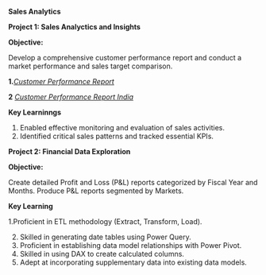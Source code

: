 **Sales Analytics**

**Project 1: Sales Analyctics and Insights**

**Objective:**

Develop a comprehensive customer performance report and conduct a market
performance and sales target comparison.

**1.**_[Customer Performance Report](https://github.com/awiral97/Excel-Sales-Analyctics/blob/main/Customer%20Performance%20Report.pdf)_

**2** _[Customer Performance Report India](https://github.com/awiral97/Excel-Sales-Analyctics/blob/main/Customer%20performance%20report%20India.pdf)_

**Key Learninngs**

1. Enabled effective monitoring and evaluation of sales activities.
2. Identified critical sales patterns and tracked essential KPIs.

**Project 2: Financial Data Exploration**

**Objective:**

Create detailed Profit and Loss (P&L) reports categorized by Fiscal Year and
Months. Produce P&L reports segmented by Markets. 

**Key Learning**

1.Proficient in ETL methodology (Extract, Transform, Load). 

2. Skilled in generating date tables using Power Query.
3. Proficient in establishing data model relationships with Power Pivot.
4. Skilled in using DAX to create calculated columns.
5. Adept at incorporating supplementary data into existing data models.

